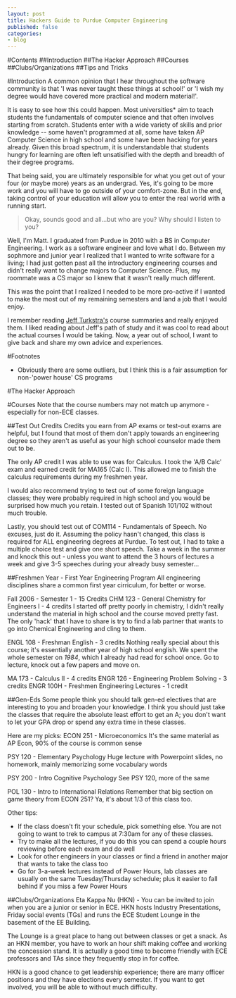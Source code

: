 ```yaml
---
layout: post
title: Hackers Guide to Purdue Computer Engineering
published: false
categories:
- blog
---
```


#Contents
##Introduction
##The Hacker Approach
##Courses
##Clubs/Organizations
##Tips and Tricks

#Introduction
A common opinion that I hear throughout the software community is
that 'I was never taught these things at school!' or 'I wish my 
degree would have covered more practical and modern material!'. 

It is easy to see how this could happen. Most universities\* aim to teach
students the fundamentals of computer science and that often involves
starting from scratch.  Students enter with a wide variety of skills
and prior knowledge -- some haven't programmed at all, some have taken
AP Computer Science in high school and some have been hacking for years
already. Given this broad spectrum, it is understandable that students
hungry for learning are often left unsatisified with the depth and breadth
of their degree programs.

That being said, you are ultimately responsible for what you get out of
your four (or maybe more) years as an undergrad. Yes, it's going to be
more work and you will have to go outside of your comfort-zone. But in
the end, taking control of your education will allow you to enter the
real world with a running start.

> Okay, sounds good and all...but who are you? Why should I listen to you?

Well, I'm Matt. I graduated from Purdue in 2010 with a BS in Computer
Engineering. I work as a software engineer and love what I do. Between
my sophmore and junior year I realized that I wanted to write software
for a living; I had just gotten past all the introductory
engineering courses and didn't really want to change majors to Computer 
Science. Plus, my roommate was a CS major so I knew that it wasn't really
much different.

This was the point that I realized I needed to be more pro-active if I wanted
to make the most out of my remaining semesters and land a job that I would
enjoy.

I remember reading [Jeff Turkstra's](http://turkeyland.net/education.php)
course summaries and really enjoyed them. I liked reading about Jeff's path
of study and it was cool to read about the actual courses I would be taking.
Now, a year out of school, I want to give back and share my own advice and 
experiences.


#Footnotes
* Obviously there are some outliers, but I think this is a fair assumption
for non-'power house' CS programs


#The Hacker Approach

#Courses
Note that the course numbers may not match up anymore - especially for 
non-ECE classes.

##Test Out Credits
Credits you earn from AP exams or test-out exams are helpful, but I found
that most of them don't apply towards an engineering degree so they aren't
as useful as your high school counselor made them out to be.

The only AP credit I was able to use was for Calculus. I took the 'A/B Calc'
exam and earned credit for MA165 (Calc I). This allowed me to finish the
calculus requirements during my freshmen year.

I would also recommend trying to test out of some foreign language classes;
they were probably required in high school and you would be surprised how
much you retain.  I tested out of Spanish 101/102 without much trouble.

Lastly, you should test out of COM114 - Fundamentals of Speech.  No excuses,
just do it. Assuming the policy hasn't changed, this class is required for
ALL engineering degrees at Purdue. To test out, I had to take a multiple
choice test and give one short speech. Take a week in the summer and knock
this out - unless you want to attend the 3 hours of lectures a week and 
give 3-5 speeches during your already busy semester...

##Freshmen Year - First Year Engineering Program
All engineering disciplines share a common first year cirriculum, for better
or worse.

Fall 2006 - Semester 1 - 15 Credits
CHM 123 - General Chemistry for Engineers I - 4 credits
I started off pretty poorly in chemistry, I didn't really understand the
material in high school and the course moved pretty fast. The only 'hack'
that I have to share is try to find a lab partner that wants to go into
Chemical Engineering and cling to them.

ENGL 108 - Freshman English - 3 credits
Nothing really special about this course; it's essentially another year
of high school english. We spent the whole semester on *1984*, which
I already had read for school once. Go to lecture, knock out a few papers
and move on.

MA 173 - Calculus II - 4 credits
ENGR 126 - Engineering Problem Solving - 3 credits
ENGR 100H - Freshmen Engineering Lectures - 1 credit


##Gen-Eds
Some people think you should talk gen-ed electives that are interesting
to you and broaden your knowledge. I think you should just take the
classes that require the absolute least effort to get an A; you don't want
to let your GPA drop or spend any extra time in these classes.

Here are my picks:
ECON 251 - Microeconomics
It's the same material as AP Econ, 90% of the course is common sense

PSY 120 - Elementary Psychology
Huge lecture with Powerpoint slides, no homework, mainly memorizing 
some vocabulary words

PSY 200 - Intro Cognitive Psychology
See PSY 120, more of the same

POL 130 - Intro to International Relations
Remember that big section on game theory from ECON 251? Ya, it's about 1/3
of this class too.

Other tips:
- If the class doesn't fit your schedule, pick something else. You are not
going to want to trek to campus at 7:30am for any of these classes.
- Try to make all the lectures, if you do this you can spend a couple hours
reviewing before each exam and do well
- Look for other engineers in your classes or find a friend in another major
that wants to take the class too
- Go for 3-a-week lectures instead of Power Hours, lab classes are usually
on the same Tuesday/Thursday schedule; plus it easier to fall behind if you
miss a few Power Hours

##Clubs/Organizations
Eta Kappa Nu (HKN) - You can be invited to join when you are a junior or senior
in ECE. HKN hosts Industry Presentations, Friday social events (TGs) and runs
the ECE Student Lounge in the basement of the EE Building.

The Lounge is a great place to hang out between classes or get a snack. As an HKN
member, you have to work an hour shift making coffee and working the concession 
stand.  It is actually a good time to become friendly with ECE professors and TAs
since they frequently stop in for coffee.

HKN is a good chance to get leadership experience; there are many officer positions
and they have elections every semester. If you want to get involved, you will be able
to without much difficulty.

